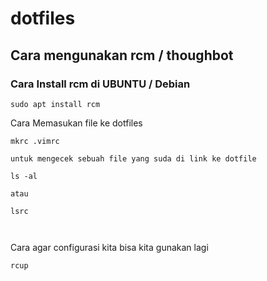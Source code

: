 # dotfiles

## Cara mengunakan rcm / thoughbot

### Cara Install rcm di UBUNTU / Debian 

```
sudo apt install rcm
```

Cara Memasukan file ke dotfiles

```
mkrc .vimrc

untuk mengecek sebuah file yang suda di link ke dotfile

ls -al

atau 

lsrc



```

Cara agar configurasi kita bisa kita gunakan lagi

```
rcup
```
